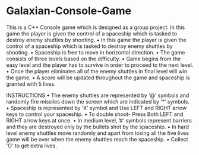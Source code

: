 # Galaxian-Console-Game
This is a C++ Console game which is designed as a group project.
In this game the player is given the control of a spaceship which is tasked to destroy enemy shuttles by shooting.
• In this game the player is given the control of a spaceship which is tasked to destroy enemy shuttles by shooting.
• Spaceship is free to move in horizontal direction.
• The game consists of three levels based on the difficulty.
• Game begins from the easy level and the player has to survive in order to proceed to the next level.
• Once the player eliminates all of the enemy shuttles in final level will win the game.
• A score will be updated throughout the game and spaceship is granted with 5 lives.
 
 INSTRUCTIONS
• The enemy shuttles are represented by ‘@’ symbols and randomly fire missiles down the screen which are indicated by ‘*’ symbols.
• Spaceship is represented by ‘X’ symbol and Use LEFT and RIGHT arrow keys to control your spaceship.
• To double shoot- Press Both LEFT and RIGHT arrow keys at once.
• In medium level, ’#’ symbols represent barriers and they are destroyed only by the bullets shot by the spaceship.
• In hard level enemy shuttles move randomly and apart from losing all the five lives game will be over when the enemy shuttles reach the spaceship.
• Collect 'O' to get extra lives.

